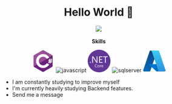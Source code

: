 <h1 align="center"> Hello World 👋 </h1>  
     

<p align="center">
 <a href="https://www.linkedin.com/in/pedroluceena/" target="_blank">
  <img src="https://img.icons8.com/fluent/60/000000/linkedin.png" />
 </a>
<p align="center"> 
 <strong>
   Skills
  </strong>
</p>

<p align="center"> 
  <img src="https://raw.githubusercontent.com/devicons/devicon/master/icons/csharp/csharp-original.svg" alt="csharp" width="60" height="60" />
   <img src="https://cdn.jsdelivr.net/gh/devicons/devicon/icons/javascript/javascript-original.svg" alt="javascript" width="60" height="60" />
  <img src="https://raw.githubusercontent.com/devicons/devicon/master/icons/dotnetcore/dotnetcore-original.svg" alt="dotnet" width="60" height="60" />
  <img src="https://cdn.jsdelivr.net/gh/devicons/devicon/icons/microsoftsqlserver/microsoftsqlserver-plain-wordmark.svg" alt="sqlserver" width="60" height="60" />
  <img src="https://raw.githubusercontent.com/devicons/devicon/master/icons/azure/azure-original.svg" alt="azure" width="60" height="60" />
</p>

- I am constantly studying to improve myself
- I'm currently heavily studying Backend features.
- Send me a message

